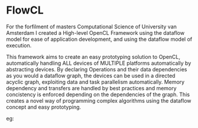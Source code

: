 FlowCL
======

For the forfilment of masters Computational Science of University van Amsterdam
I created a High-level OpenCL Framework using the dataflow model for ease of
application development, and using the dataflow model of execution.

This framework aims to create an easy prototyping solution to OpenCL, automatically
handling ALL devices of MULTIPLE platforms automatically by abstracting devices.
By declaring Operations and their data dependencies as you would a dataflow graph,
the devices can be used in a directed acyclic graph, exploiting data and task
parallelism automatically.
Memory dependency and transfers are handled by best practices and memory concistency
is enforced depending on the dependencies of the graph.
This creates a novel way of programming complex algorithms using the dataflow concept
and easy prototyping.

eg:
